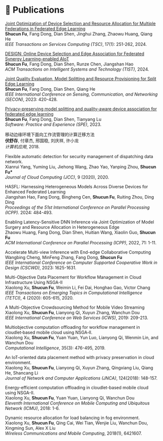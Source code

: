 # 📝 Publications 

[Joint Optimization of Device Selection and Resource Allocation for Multiple Federations in Federated Edge Learning](https://ieeexplore.ieee.org/abstract/document/10365387) <br>
<b>Shucun Fu</b>, Fang Dong, Dian Shen, Jinghui Zhang, Zhaowu Huang, Qiang He <br>
*IEEE Transactions on Services Computing (TSC)*, 17(1): 251-262, 2024. <br>


[DESIGN: Online Device Selection and Edge Association for Federated Synergy Learning-enabled AIoT](https://dl.acm.org/doi/abs/10.1145/3673237) <br> 
<b>Shucun Fu</b>, Fang Dong, Dian Shen, Runze Chen, Jiangshan Hao <br> 
 *ACM Transactions on Intelligent Systems and Technology (TIST)*, 2024. <br>


[Joint Quality Evaluation, Model Splitting and Resource Provisioning for Split Edge Learning](https://ieeexplore.ieee.org/abstract/document/10287470) <br>
<b>Shucun Fu</b>, Fang Dong, Dian Shen, Qiang He <br>
*IEEE International Conference on Sensing, Communication, and Networking (SECON)*, 2023: 420-428. <br>


[Privacy-preserving model splitting and quality-aware device association for federated edge learning](https://onlinelibrary.wiley.com/doi/abs/10.1002/spe.3252) <br> 
<b>Shucun Fu</b>, Fang Dong, Dian Shen, Tianyang Lu <br> 
 *Software: Practice and Experience (SPE)*, 2023. <br>


移动边缘环境下面向工作流管理的计算迁移方法 <br> 
<b>伏舒存</b>, 付章杰, 邢国稳, 刘庆祥, 许小龙 <br> 
 *计算机应用*, 2018. <br>


Flexible automatic detection for security management of dispatching data network.  <br> 
Xianrui Yang, Yuming Liu, Jiehong Wang, Zhao Yao, Yanping Zhou, <b>Shucun Fu*</b>  <br>
*Journal of Cloud Computing (JCC)*, 9 (2020), 2020. <br>

HASFL: Harnessing Heterogeneous Models Across Diverse Devices for Enhanced Federated Learning <br>
Jiangshan Hao, Fang Dong, Bingheng Cen, <b>Shucun Fu</b>, Ruiting Zhou, Ding Ding <br>
*Proceedings of the 51st International Conference on Parallel Processing (ICPP)*. 2024: 484-493. <br>


Enabling Latency-Sensitive DNN Inference via Joint Optimization of Model Surgery and Resource Allocation in Heterogeneous Edge <br> 
Zhaowu Huang, Fang Dong, Dian Shen, Huitian Wang, Xiaolin Guo, <b>Shucun Fu</b> <br> 
*ACM International Conference on Parallel Processing (ICPP)*, 2022, 71: 1-11. <br>


Accelerate Multi-view Inference with End-edge Collaborative Computing <br> 
Wangbing Cheng, MinFeng Zhang, Fang Dong, <b>Shucun Fu</b> <br> 
*IEEE International Conference on Computer Supported Cooperative Work in Design (CSCWD)*, 2023: 1625-1631. <br>


Multi-Objective Data Placement for Workflow Management in Cloud Infrastructure Using NSGA-II <br> 
Xiaolong Xu, <b>Shucun Fu</b>, Weimin Li, Fei Dai, Honghao Gao, Victor Chang <br> 
*IEEE Transactions on Emerging Topics in Computational Intelligence (TETCI)*, 4 (2020): 605-615, 2020. <br>


A Multi-Objective Crowdsourcing Method for Mobile Video Streaming <br> 
Xiaolong Xu, <b>Shucun Fu</b>, Lianyong Qi, Xuyun Zhang, Wanchun Dou <br> 
*IEEE International Conference on Web Services (ICWS)*, 2019: 209-213. <br>

Multiobjective computation offloading for workflow management in cloudlet‐based mobile cloud using NSGA‐II. <br> 
Xiaolong Xu, <b>Shucun Fu</b>, Yuan Yuan, Yun Luo, Lianyong Qi, Wenmin Lin, and Wanchun Dou <br>
*Computational Intelligence*, 35(3): 476-495, 2019. <br>  

An IoT-oriented data placement method with privacy preservation in cloud environment. <br> 
Xiaolong Xu, <b>Shucun Fu</b>, Lianyong Qi, Xuyun Zhang, Qingxiang Liu, Qiang He, Shancang Li <br>
*Journal of Network and Computer Applications (JNCA)*, 124(2018): 148-157. <br>

Energy-efficient computation offloading in cloudlet-based mobile cloud using NSGA-II. <br>
Xiaolong Xu, <b>Shucun Fu</b>, Yuan Yuan, Lianyong Qi, Wanchun Dou <br>
*Eleventh International Conference on Mobile Computing and Ubiquitous Network (ICMU)*, 2018: 1-6. <br>

Dynamic resource allocation for load balancing in fog environment. <br>
Xiaolong Xu, <b>Shucun Fu</b>, Qing Cai, Wei Tian, Wenjie Liu, Wanchun Dou, Xingming Sun, Alex X Liu <br>
*Wireless Communications and Mobile Computing*, 2018(1), 6421607. <br>
